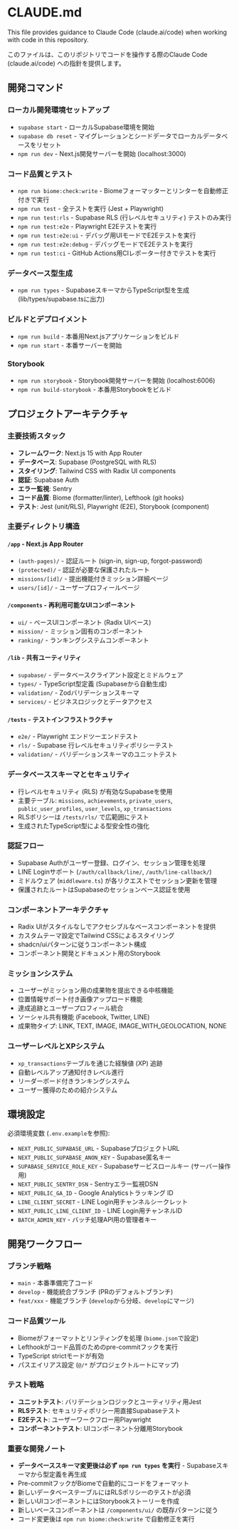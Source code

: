# CLAUDE.md

This file provides guidance to Claude Code (claude.ai/code) when working with code in this repository.

このファイルは、このリポジトリでコードを操作する際のClaude Code (claude.ai/code) への指針を提供します。

## 開発コマンド

### ローカル開発環境セットアップ
- `supabase start` - ローカルSupabase環境を開始
- `supabase db reset` - マイグレーションとシードデータでローカルデータベースをリセット
- `npm run dev` - Next.js開発サーバーを開始 (localhost:3000)

### コード品質とテスト
- `npm run biome:check:write` - Biomeフォーマッターとリンターを自動修正付きで実行
- `npm run test` - 全テストを実行 (Jest + Playwright)
- `npm run test:rls` - Supabase RLS (行レベルセキュリティ) テストのみ実行
- `npm run test:e2e` - Playwright E2Eテストを実行
- `npm run test:e2e:ui` - デバッグ用UIモードでE2Eテストを実行
- `npm run test:e2e:debug` - デバッグモードでE2Eテストを実行
- `npm run test:ci` - GitHub Actions用CIレポーター付きでテストを実行

### データベース型生成
- `npm run types` - SupabaseスキーマからTypeScript型を生成 (lib/types/supabase.tsに出力)

### ビルドとデプロイメント
- `npm run build` - 本番用Next.jsアプリケーションをビルド
- `npm run start` - 本番サーバーを開始

### Storybook
- `npm run storybook` - Storybook開発サーバーを開始 (localhost:6006)
- `npm run build-storybook` - 本番用Storybookをビルド

## プロジェクトアーキテクチャ

### 主要技術スタック
- **フレームワーク**: Next.js 15 with App Router
- **データベース**: Supabase (PostgreSQL with RLS)
- **スタイリング**: Tailwind CSS with Radix UI components
- **認証**: Supabase Auth
- **エラー監視**: Sentry
- **コード品質**: Biome (formatter/linter), Lefthook (git hooks)
- **テスト**: Jest (unit/RLS), Playwright (E2E), Storybook (component)

### 主要ディレクトリ構造

#### `/app` - Next.js App Router
- `(auth-pages)/` - 認証ルート (sign-in, sign-up, forgot-password)
- `(protected)/` - 認証が必要な保護されたルート
- `missions/[id]/` - 提出機能付きミッション詳細ページ
- `users/[id]/` - ユーザープロフィールページ

#### `/components` - 再利用可能なUIコンポーネント
- `ui/` - ベースUIコンポーネント (Radix UIベース)
- `mission/` - ミッション固有のコンポーネント
- `ranking/` - ランキングシステムコンポーネント

#### `/lib` - 共有ユーティリティ
- `supabase/` - データベースクライアント設定とミドルウェア
- `types/` - TypeScript型定義 (Supabaseから自動生成)
- `validation/` - Zodバリデーションスキーマ
- `services/` - ビジネスロジックとデータアクセス

#### `/tests` - テストインフラストラクチャ
- `e2e/` - Playwright エンドツーエンドテスト
- `rls/` - Supabase 行レベルセキュリティポリシーテスト
- `validation/` - バリデーションスキーマのユニットテスト

### データベーススキーマとセキュリティ
- 行レベルセキュリティ (RLS) が有効なSupabaseを使用
- 主要テーブル: `missions`, `achievements`, `private_users`, `public_user_profiles`, `user_levels`, `xp_transactions`
- RLSポリシーは `/tests/rls/` で広範囲にテスト
- 生成されたTypeScript型による型安全性の強化

### 認証フロー
- Supabase Authがユーザー登録、ログイン、セッション管理を処理
- LINE Loginサポート (`/auth/callback/line/`, `/auth/line-callback/`)
- ミドルウェア (`middleware.ts`) が各リクエストでセッション更新を管理
- 保護されたルートはSupabaseのセッションベース認証を使用

### コンポーネントアーキテクチャ
- Radix UIがスタイルなしでアクセシブルなベースコンポーネントを提供
- カスタムテーマ設定でTailwind CSSによるスタイリング
- shadcn/uiパターンに従うコンポーネント構成
- コンポーネント開発とドキュメント用のStorybook

### ミッションシステム
- ユーザーがミッション用の成果物を提出できる中核機能
- 位置情報サポート付き画像アップロード機能
- 達成追跡とユーザープロフィール統合
- ソーシャル共有機能 (Facebook, Twitter, LINE)
- 成果物タイプ: LINK, TEXT, IMAGE, IMAGE_WITH_GEOLOCATION, NONE

### ユーザーレベルとXPシステム
- `xp_transactions`テーブルを通じた経験値 (XP) 追跡
- 自動レベルアップ通知付きレベル進行
- リーダーボード付きランキングシステム
- ユーザー獲得のための紹介システム

## 環境設定

必須環境変数 (`.env.example`を参照):
- `NEXT_PUBLIC_SUPABASE_URL` - SupabaseプロジェクトURL
- `NEXT_PUBLIC_SUPABASE_ANON_KEY` - Supabase匿名キー
- `SUPABASE_SERVICE_ROLE_KEY` - Supabaseサービスロールキー (サーバー操作用)
- `NEXT_PUBLIC_SENTRY_DSN` - Sentryエラー監視DSN
- `NEXT_PUBLIC_GA_ID` - Google Analyticsトラッキング ID
- `LINE_CLIENT_SECRET` - LINE Login用チャンネルシークレット
- `NEXT_PUBLIC_LINE_CLIENT_ID` - LINE Login用チャンネルID
- `BATCH_ADMIN_KEY` - バッチ処理API用の管理者キー

## 開発ワークフロー

### ブランチ戦略
- `main` - 本番準備完了コード
- `develop` - 機能統合ブランチ (PRのデフォルトブランチ)
- `feat/xxx` - 機能ブランチ (`develop`から分岐、`develop`にマージ)

### コード品質ツール
- Biomeがフォーマットとリンティングを処理 (`biome.json`で設定)
- Lefthookがコード品質のためのpre-commitフックを実行
- TypeScript strictモードが有効
- パスエイリアス設定 (`@/*` がプロジェクトルートにマップ)

### テスト戦略
- **ユニットテスト**: バリデーションロジックとユーティリティ用Jest
- **RLSテスト**: セキュリティポリシー用直接Supabaseテスト
- **E2Eテスト**: ユーザーワークフロー用Playwright
- **コンポーネントテスト**: UIコンポーネント分離用Storybook

### 重要な開発ノート
- **データベーススキーマ変更後は必ず `npm run types` を実行** - Supabaseスキーマから型定義を再生成
- Pre-commitフックがBiomeで自動的にコードをフォーマット
- 新しいデータベーステーブルにはRLSポリシーのテストが必須
- 新しいUIコンポーネントにはStorybookストーリーを作成
- 新しいベースコンポーネントは `/components/ui/` の既存パターンに従う
- コード変更後は `npm run biome:check:write` で自動修正を実行
